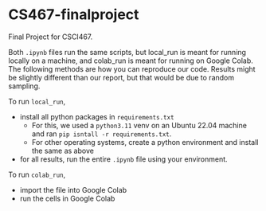 # CS467-finalproject
Final Project for CSCI467.

Both ```.ipynb``` files run the same scripts, but local_run is meant for running locally on a machine, and colab_run is meant for running on Google Colab. The following methods are how you can reproduce our code. Results might be slightly different than our report, but that would be due to random sampling. 

To run ```local_run```, 
- install all python packages in ```requirements.txt```
  - For this, we used a ```python3.11``` venv on an Ubuntu 22.04 machine and ran ```pip isntall -r requirements.txt```.
  - For other operating systems, create a python environment and install the same as above
- for all results, run the entire ```.ipynb``` file using your environment.

To run ```colab_run```,
- import the file into Google Colab
- run the cells in Google Colab